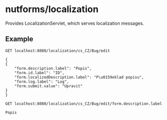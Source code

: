 # nutforms/localization

Provides LocalizationServlet, which serves localization messages.

## Example

```GET localhost:8080/localization/cs_CZ/Bug/edit```

```
{
{
    "form.description.label": "Popis",
    "form.id.label": "ID",
    "form.localizedDescription.label": "P\u0159eklad popisu",
    "form.log.label": "Log",
    "form.submit.value": "Upravit"
}
}
```


```GET localhost:8080/localization/cs_CZ/Bug/edit/form.description.label```

```
Popis
```
